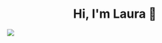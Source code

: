  <h1 align="center"> Hi, I'm Laura 👋 </h1>

![](https://komarev.com/ghpvc/?username=lauralagares&color=ff69b4)




